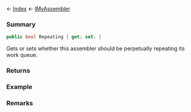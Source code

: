 ← [Index](Api-Index) ← [IMyAssembler](Sandbox.ModAPI.Ingame.IMyAssembler)

### Summary

```csharp
public bool Repeating { get; set; }
```

Gets or sets whether this assembler should be perpetually repeating its work queue.

### Returns

### Example

### Remarks

